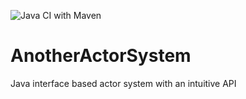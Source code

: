 ![Java CI with Maven](https://github.com/ks32849/AnotherActorSystem/workflows/Java%20CI%20with%20Maven/badge.svg?branch=master)
# AnotherActorSystem
Java interface based actor system with an intuitive API
